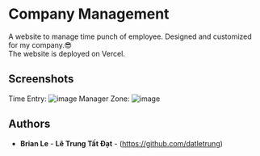 # Company Management
A website to manage time punch of employee. Designed and customized for my company.😎  
The website is deployed on Vercel.

## Screenshots
Time Entry:
![image](https://user-images.githubusercontent.com/39230783/226510901-9f82abf8-9b68-4389-8343-f1921c2d648a.png)
Manager Zone:
![image](https://user-images.githubusercontent.com/39230783/226511275-42c42aac-9d0b-425b-8e45-6220d7d31757.png)


## Authors  
* **Brian Le** - **Lê Trung Tất Đạt** - (https://github.com/datletrung)  
